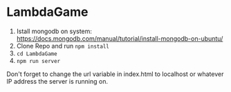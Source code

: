 # LambdaGame

1) Istall mongodb on system: https://docs.mongodb.com/manual/tutorial/install-mongodb-on-ubuntu/
2) Clone Repo and run `npm install`
3) `cd LambdaGame`
4) `npm run server`

Don't forget to change the url variable in index.html to localhost or whatever IP address the server is running on. 

